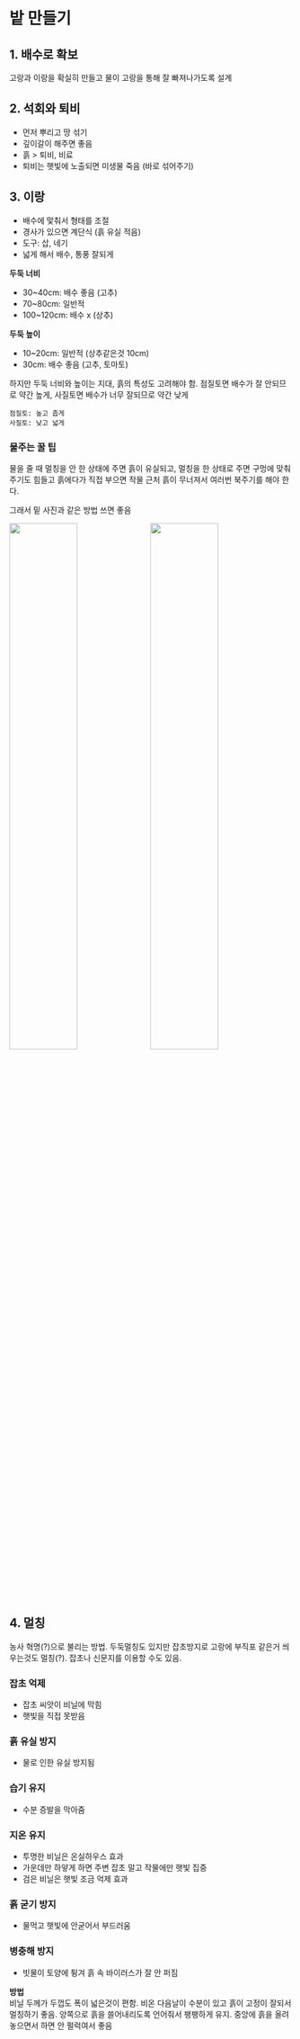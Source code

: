 # 밭 만들기

## 1. 배수로 확보
고랑과 이랑을 확실히 만들고 물이 고랑을 통해 잘 빠져나가도록 설계


## 2. 석회와 퇴비
- 먼저 뿌리고 땅 섞기
- 깊이갈이 해주면 좋음
- 흙 > 퇴비, 비료
- 퇴비는 햇빛에 노출되면 미생물 죽음 (바로 섞어주기)


## 3. 이랑
- 배수에 맟춰서 형태를 조절
- 경사가 있으면 계단식 (흙 유실 적음)
- 도구: 삽, 네기
- 넓게 해서 배수, 통풍 잘되게

**두둑 너비**  
- 30~40cm: 배수 좋음 (고추)
- 70~80cm: 일반적
- 100~120cm: 배수 x (상추)

**두둑 높이**  
- 10~20cm: 일반적 (상추같은것 10cm)
- 30cm: 배수 좋음 (고추, 토마토)

하지만 두둑 너비와 높이는 지대, 흙의 특성도 고려해야 함. 점질토면 배수가 잘 안되므로 약간 높게, 사질토면 배수가 너무 잘되므로 약간 낮게
```
점질토: 높고 좁게
사질토: 낮고 넓게
```


### 물주는 꿀 팁
물을 줄 때 멀칭을 안 한 상태에 주면 흙이 유실되고, 멀칭을 한 상태로 주면 구멍에 맞춰주기도 힘들고 흙에다가 직접 부으면 작물 근처 흙이 무너져서 여러번 북주기를 해야 한다.

그래서 밑 사진과 같은 방법 쓰면 좋음

<img src="https://github.com/worldbiomusic/Blog/assets/61288262/398819a2-acb9-4aa9-8f79-a579f14df279" width="49%">
<img src="https://github.com/worldbiomusic/Blog/assets/61288262/efc0faf8-1ed4-4a69-afb1-9558b1905aae" width="49%">



## 4. 멀칭
농사 혁명(?)으로 불리는 방법. 두둑멀칭도 있지만 잡초방지로 고랑에 부직포 같은거 씌우는것도 멀칭(?). 잡초나 신문지를 이용할 수도 있음.



### 잡초 억제
- 잡초 씨앗이 비닐에 막힘
- 햇빛을 직접 못받음


### 흙 유실 방지
- 물로 인한 유실 방지됨


### 습기 유지
- 수분 증발을 막아줌


### 지온 유지
- 투명한 비닐은 온실하우스 효과
- 가운데만 하얗게 하면 주변 잡초 말고 작물에만 햇빛 집중
- 검은 비닐은 햇빛 조금 억제 효과

### 흙 굳기 방지
- 물먹고 햇빛에 안굳어서 부드러움

### 병충해 방지
- 빗물이 토양에 튕겨 흙 속 바이러스가 잘 안 퍼짐


**방법**  
비닐 두께가 두껍도 폭이 넓은것이 편함. 비온 다음날이 수분이 있고 흙이 고정이 잘되서 멀칭하기 좋음. 양쪽으로 흙을 쓸어내리도록 언어줘서 팽팽하게 유지. 중앙에 흙을 올려놓으면서 하면 안 펄럭여서 좋음